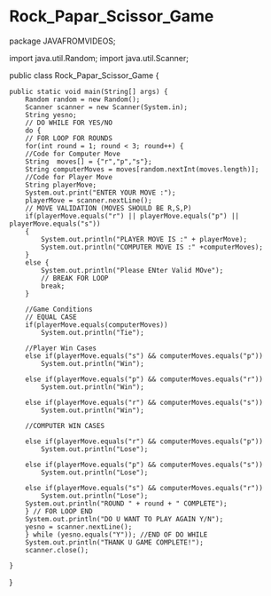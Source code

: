 # Rock_Papar_Scissor_Game
package JAVAFROMVIDEOS;

import java.util.Random;
import java.util.Scanner;

public class Rock_Papar_Scissor_Game {

	public static void main(String[] args) {
		Random random = new Random();
		Scanner scanner = new Scanner(System.in);
		String yesno; 
		// DO WHILE FOR YES/NO 
		do {
		// FOR LOOP FOR ROUNDS
		for(int round = 1; round < 3; round++) {
		//Code for Computer Move
		String  moves[] = {"r","p","s"};
		String computerMoves = moves[random.nextInt(moves.length)];
		//Code for Player Move
		String playerMove;
		System.out.print("ENTER YOUR MOVE :");
		playerMove = scanner.nextLine();
		// MOVE VALIDATION (MOVES SHOULD BE R,S,P)
		if(playerMove.equals("r") || playerMove.equals("p") || playerMove.equals("s"))
		{
			System.out.println("PLAYER MOVE IS :" + playerMove);
			System.out.println("COMPUTER MOVE IS :" +computerMoves);
		}
		else {
			System.out.println("Please ENter Valid MOve");
			// BREAK FOR LOOP
			break;
		}
		
		//Game Conditions
		// EQUAL CASE
		if(playerMove.equals(computerMoves))
			System.out.println("Tie");
		
		//Player Win Cases
		else if(playerMove.equals("s") && computerMoves.equals("p"))
			System.out.println("Win");
		
		else if(playerMove.equals("p") && computerMoves.equals("r"))
			System.out.println("Win");
		
		else if(playerMove.equals("r") && computerMoves.equals("s"))
			System.out.println("Win");
		
		//COMPUTER WIN CASES
		
		else if(playerMove.equals("r") && computerMoves.equals("p"))
			System.out.println("Lose");
		
		else if(playerMove.equals("p") && computerMoves.equals("s"))
			System.out.println("Lose");
		
		else if(playerMove.equals("s") && computerMoves.equals("r"))
			System.out.println("Lose");
		System.out.println("ROUND " + round + " COMPLETE");
		} // FOR LOOP END
		System.out.println("DO U WANT TO PLAY AGAIN Y/N");
		yesno = scanner.nextLine();
		} while (yesno.equals("Y")); //END OF DO WHILE
		System.out.println("THANK U GAME COMPLETE!");
		scanner.close(); 
		
	}
	

}
